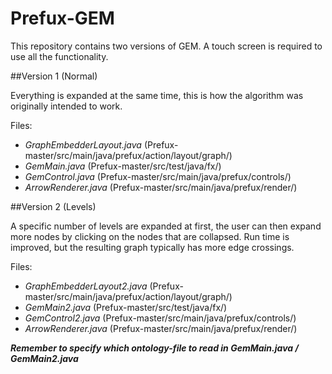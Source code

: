 # Prefux-GEM

This repository contains two versions of GEM. A touch screen is required to use all the functionality.

##Version 1 (Normal)

Everything is expanded at the same time, this is how the algorithm was originally intended to work.

Files:
- *GraphEmbedderLayout.java* (Prefux-master/src/main/java/prefux/action/layout/graph/)
- *GemMain.java* (Prefux-master/src/test/java/fx/)
- *GemControl.java* (Prefux-master/src/main/java/prefux/controls/)
- *ArrowRenderer.java* (Prefux-master/src/main/java/prefux/render/)

##Version 2 (Levels)

A specific number of levels are expanded at first, the user can then expand more nodes by clicking on the nodes that are collapsed.
Run time is improved, but the resulting graph typically has more edge crossings.

Files:
- *GraphEmbedderLayout2.java* (Prefux-master/src/main/java/prefux/action/layout/graph/)
- *GemMain2.java* (Prefux-master/src/test/java/fx/)
- *GemControl2.java* (Prefux-master/src/main/java/prefux/controls/)
- *ArrowRenderer.java* (Prefux-master/src/main/java/prefux/render/)

**_Remember to specify which ontology-file to read in GemMain.java / GemMain2.java_**
